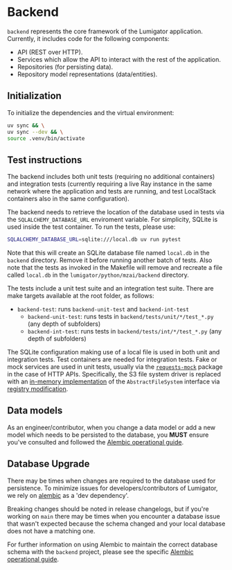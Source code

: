 # Backend

`backend` represents the core framework of the Lumigator application. Currently, it includes code
for the following components:

* API (REST over HTTP).
* Services which allow the API to interact with the rest of the application.
* Repositories (for persisting data).
* Repository model representations (data/entities).

## Initialization

To initialize the dependencies and the virtual environment:

```bash
uv sync && \
uv sync --dev && \
source .venv/bin/activate
```

## Test instructions

The backend includes both unit tests (requiring no additional containers) and integration tests (currently requiring a live Ray instance in the same network where the application and tests are running, and test LocalStack containers also in the same configuration).

The backend needs to retrieve the location of the database used in tests via the `SQLALCHEMY_DATABASE_URL` enviroment variable. For simplicity, SQLite is used inside the test container. To run the tests, please use:

```bash
SQLALCHEMY_DATABASE_URL=sqlite:///local.db uv run pytest
```

Note that this will create an SQLite database file named `local.db` in the `backend` directory. Remove it before running another batch of tests. Also note that the tests as invoked in the Makefile will remove and recreate a file called `local.db` in the `lumigator/python/mzai/backend` directory.

The tests include a unit test suite and an integration test suite. There are make targets available at the root folder, as follows:

* `backend-test`: runs `backend-unit-test` and `backend-int-test`
  * `backend-unit-test`: runs tests in `backend/tests/unit/*/test_*.py` (any depth of subfolders)
  * `backend-int-test`: runs tests in `backend/tests/int/*/test_*.py` (any depth of subfolders)

The SQLite configuration making use of a local file is used in both unit and integration tests. Test containers are needed for integration tests. Fake or mock services are used in unit tests, usually via the [`requests-mock`](https://pypi.org/project/requests-mock/) package in the case of HTTP APIs. Specifically, the S3 file system driver is replaced with an [in-memory implementation](https://filesystem-spec.readthedocs.io/en/latest/api.html#fsspec.implementations.memory.MemoryFileSystem) of the `AbstractFileSystem` interface via [registry modification](https://filesystem-spec.readthedocs.io/en/latest/api.html#fsspec.registry.register_implementation).

## Data models

As an engineer/contributor, when you change a data model or add a new model which needs to be
persisted to the database, you **MUST** ensure you've consulted and followed the
[Alembic operational guide](https://mozilla-ai.github.io/lumigator).

## Database Upgrade

There may be times when changes are required to the database used for persistence. To minimize
issues for developers/contributors of Lumigator, we rely on
[alembic](https://alembic.sqlalchemy.org/en/latest/) as a 'dev dependency'.

Breaking changes should be noted in release changelogs, but if you're working on `main` there may be
times when you encounter a database issue that wasn't expected because the schema changed and your
local database does not have a matching one.

For further information on using Alembic to maintain the correct database schema with the `backend`
project, please see the specific
[Alembic operational guide](https://mozilla-ai.github.io/lumigator).
